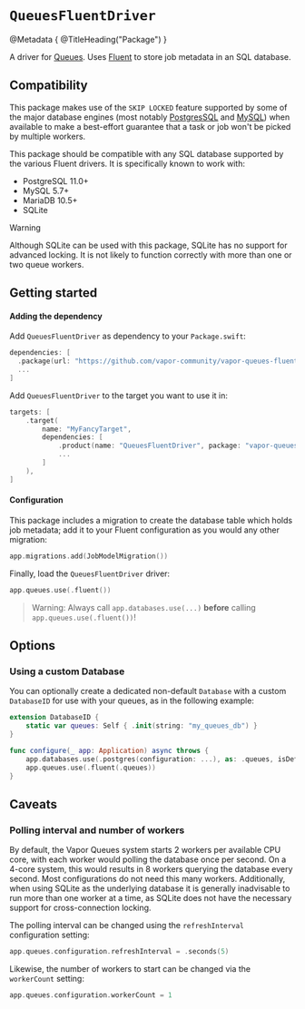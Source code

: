 # ``QueuesFluentDriver``

@Metadata {
    @TitleHeading("Package")
}

A driver for [Queues]. Uses [Fluent] to store job metadata in an SQL database.

[Queues]: https://github.com/vapor/queues
[Fluent]: https://github.com/vapor/fluent

## Compatibility

This package makes use of the `SKIP LOCKED` feature supported by some of the major database engines (most notably [PostgresSQL][postgres-skip-locked] and [MySQL][mysql-skip-locked]) when available to make a best-effort guarantee that a task or job won't be picked by multiple workers.

This package should be compatible with any SQL database supported by the various Fluent drivers. It is specifically known to work with:

- PostgreSQL 11.0+
- MySQL 5.7+
- MariaDB 10.5+
- SQLite

> [!WARNING]
> Although SQLite can be used with this package, SQLite has no support for advanced locking. It is not likely to function correctly with more than one or two queue workers.

[postgres-skip-locked]: https://www.postgresql.org/docs/current/sql-select.html#SQL-FOR-UPDATE-SHARE
[mysql-skip-locked]: https://dev.mysql.com/doc/refman/8.4/en/select.html#:~:text=SKIP%20LOCKED%20causes%20a

## Getting started

#### Adding the dependency

Add `QueuesFluentDriver` as dependency to your `Package.swift`:

```swift
dependencies: [
  .package(url: "https://github.com/vapor-community/vapor-queues-fluent-driver.git", from: "3.0.0-beta.4"),
  ...
]
```

Add `QueuesFluentDriver` to the target you want to use it in:
```swift
targets: [
    .target(
        name: "MyFancyTarget",
        dependencies: [
            .product(name: "QueuesFluentDriver", package: "vapor-queues-fluent-driver"),
            ...
        ]
    ),
]
```

#### Configuration

This package includes a migration to create the database table which holds job metadata; add it to your Fluent configuration as you would any other migration:

```swift
app.migrations.add(JobModelMigration())
```

Finally, load the `QueuesFluentDriver` driver:
```swift    
app.queues.use(.fluent())
```

> Warning: Always call `app.databases.use(...)` **before** calling `app.queues.use(.fluent())`!

## Options

### Using a custom Database 

You can optionally create a dedicated non-default `Database` with a custom `DatabaseID` for use with your queues, as in the following example:

```swift
extension DatabaseID {
    static var queues: Self { .init(string: "my_queues_db") }
}

func configure(_ app: Application) async throws {
    app.databases.use(.postgres(configuration: ...), as: .queues, isDefault: false)
    app.queues.use(.fluent(.queues))
}
```

## Caveats

### Polling interval and number of workers

By default, the Vapor Queues system starts 2 workers per available CPU core, with each worker would polling the database once per second. On a 4-core system, this would results in 8 workers querying the database every second. Most configurations do not need this many workers. Additionally, when using SQLite as the underlying database it is generally inadvisable to run more than one worker at a time, as SQLite does not have the necessary support for cross-connection locking.

The polling interval can be changed using the `refreshInterval` configuration setting:

```swift
app.queues.configuration.refreshInterval = .seconds(5)
```

Likewise, the number of workers to start can be changed via the `workerCount` setting:

```swift
app.queues.configuration.workerCount = 1
```
